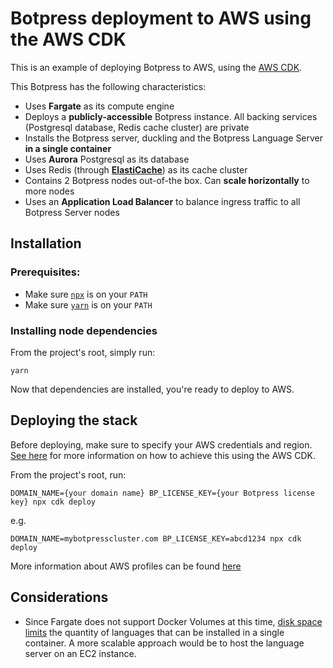 # Botpress deployment to AWS using the AWS CDK

This is an example of deploying Botpress to AWS, using the [AWS CDK](https://github.com/aws/aws-cdk).

This Botpress has the following characteristics:

- Uses **Fargate** as its compute engine
- Deploys a **publicly-accessible** Botpress instance. All backing services (Postgresql database, Redis cache cluster) are private
- Installs the Botpress server, duckling and the Botpress Language Server **in a single container**
- Uses **Aurora** Postgresql as its database
- Uses Redis (through [**ElastiCache**](https://aws.amazon.com/elasticache/)) as its cache cluster
- Contains 2 Botpress nodes out-of-the box. Can **scale horizontally** to more nodes
- Uses an **Application Load Balancer** to balance ingress traffic to all Botpress Server nodes

## Installation

### Prerequisites:

- Make sure [`npx`](https://www.npmjs.com/package/npx) is on your `PATH`
- Make sure [`yarn`](https://yarnpkg.com/lang/en/) is on your `PATH`

### Installing node dependencies

From the project's root, simply run:

```
yarn
```

Now that dependencies are installed, you're ready to deploy to AWS.

## Deploying the stack

Before deploying, make sure to specify your AWS credentials and region. [See here](https://docs.aws.amazon.com/cdk/latest/guide/getting_started.html#getting_started_credentials) for more information on how to achieve this using the AWS CDK.

From the project's root, run:

```
DOMAIN_NAME={your domain name} BP_LICENSE_KEY={your Botpress license key} npx cdk deploy
```

e.g.

```
DOMAIN_NAME=mybotpresscluster.com BP_LICENSE_KEY=abcd1234 npx cdk deploy
```

More information about AWS profiles can be found [here](https://docs.aws.amazon.com/cli/latest/userguide/cli-configure-profiles.html)

## Considerations

- Since Fargate does not support Docker Volumes at this time, [disk space limits](https://docs.aws.amazon.com/AmazonECS/latest/developerguide/fargate-task-storage.html) the quantity of languages that can be installed in a single container. A more scalable approach would be to host the language server on an EC2 instance.
